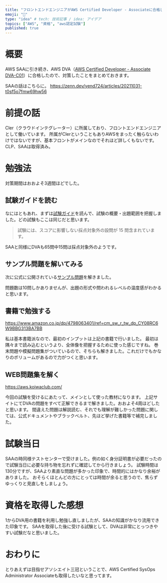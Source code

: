 ```yaml
---
title: "フロントエンドエンジニアがAWS Certified Developer - Associateに合格した話"
emoji: "📘"
type: "idea" # tech: 技術記事 / idea: アイデア
topics: ["AWS", "資格", "aws認定試験"]
published: true
---
```


# 概要

AWS SAAに引き続き、AWS DVA（[AWS Certified Developer - Associate DVA-C01](https://aws.amazon.com/jp/certification/certified-developer-associate/)）に合格したので、対策したことをまとめておきます。

SAAの話はこちらに。
https://zenn.dev/yend724/articles/20211031-t0sf5o7fmw69hw56

# 前提の話

Cler（クラウドインテグレーター）に所属しており、フロントエンドエンジニアとして働いています。
所属がClerということもありAWSをまったく触らないわけではないですが、基本フロントがメインなのでそれほど詳しくもないです。
CLP、SAAは取得済み。

# 勉強法

対策期間はおおよそ3週間ほどでした。

## 試験ガイドを読む

なにはともあれ、まずは[試験ガイド](https://d1.awsstatic.com/ja_JP/training-and-certification/docs-dev-associate/AWS-Certified-Developer-Associate_Exam-Guide.pdf)を読んで、試験の概要・出題範囲を把握しました。どの試験もここは同じだと思います。

> 試験には、スコアに影響しない採点対象外の設問が 15 問含まれています。

SAAと同様にDVAも65問中15問は採点対象外のようです。

## サンプル問題を解いてみる

次に公式に公開されている[サンプル問題](https://d1.awsstatic.com/ja_JP/training-and-certification/docs-dev-associate/AWS-Certified-Developer-Associate_Sample-Questions.pdf)を解きました。

問題数は10問しかありませんが、出題の形式や問われるレベルの温度感がわかると思います。

## 書籍で勉強する

https://www.amazon.co.jp/dp/4798063401/ref=cm_sw_r_tw_dp_CY08RC6W9BBG313BA7BB

私は基本書籍派なので、最初のインプットは上記の書籍で行いました。
最初は隅々まで読み込むというより、全体像を把握するために使った感じですね。
巻末問題や模擬問題集がついているので、そちらも解きました。これだけでもかなりのボリュームがあるので力がつくと思います。

## WEB問題集を解く

https://aws.koiwaclub.com/

今回の試験を受けるにあたって、メインとして使った教材になります。
上記サイトにてDVAの問題をすべて正解できるまで解きました。おおよそ4周ほどしたと思います。
間違えた問題は解説読む、それでも理解が難しかった問題に関しては、公式ドキュメントやブラックベルト、先ほど挙げた書籍等で補完しました。

# 試験当日

SAAの時同様テストセンターで受けました。例の如く身分証明書が必要だったので試験当日に必要な持ち物を忘れずに確認してから行きましょう。
試験時間は130分ですが、SAAより素直な問題が多かった印象で、時間的にはかなり余裕がありました。
おそらくほとんどの方にとっては時間が余ると思うので、焦らずゆっくりと見直しをしましょう。

# 資格を取得した感想

1からDVA用の書籍を利用し勉強し直しましたが、SAAの知識がかなり流用できた印象です。
SAAを取得した後に受ける試験として、DVAは非常にとっつきやすい試験だなと思いました。

# おわりに

とりあえずは目指せアソシエイト三冠ということで、AWS Certified SysOps Administrator Associateも取得したいなと思ってます。
